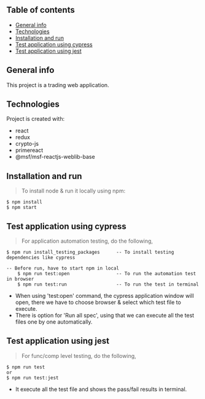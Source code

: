 ## Table of contents
* [General info](#general-info)
* [Technologies](#technologies)
* [Installation and run](#installation-and-run)
* [Test application using cypress](#test-application-using-cypress)
* [Test application using jest](#test-application-using-jest)


## General info
This project is a trading web application.
	

## Technologies
Project is created with:
* react
* redux
* crypto-js
* primereact
* @msf/msf-reactjs-weblib-base


## Installation and run
> To install node & run it locally using npm:

```
$ npm install
$ npm start
```


## Test application using cypress
> For application automation testing, do the following,

```
$ npm run install_testing_packages      -- To install testing dependencies like cypress

-- Before run, have to start npm in local
    $ npm run test:open                 -- To run the automation test in browser
    $ npm run test:run                  -- To run the test in terminal

```

* When using 'test:open' command, the cypress application window will open, there we have to choose browser & select which test file to execute.
* There is option for 'Run all spec', using that we can execute all the test files one by one automatically.


## Test application using jest
> For func/comp level testing, do the following,

```
$ npm run test
or
$ npm run test:jest
```

* It execute all the test file and shows the pass/fail results in terminal.